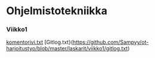 # Ohjelmistotekniikka

### Viikko1


[komentorivi.txt](https://github.com/Sampyy/ot-harjoitustyo/blob/master/laskarit/viikko1/komentorivi.txt)
[Gitlog.txt}(https://github.com/Sampyy/ot-harjoitustyo/blob/master/laskarit/viikko1/gitlog.txt)
